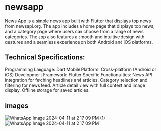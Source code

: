 # newsapp

News App is a simple news app built with Flutter that displays top news from newsapi.org. The app includes a home page that displays top news, and a category page where users can choose from a range of news categories. The app also features a smooth and intuitive design with gestures and a seamless experience on both Android and iOS platforms.

## Technical Specifications:


Programming Language: Dart
Mobile Platform: Cross-platform (Android or iOS)
Development Framework: Flutter
Specific Functionalities:
News API integration for fetching headlines and articles.
Category selection and filtering for news feed.
Article detail view with full content and image display.
Offline storage for saved articles.


## images
![WhatsApp Image 2024-04-11 at 2 17 09 PM (1)](https://github.com/ManikandanFT/flutter_newsapp/assets/165630570/28cb8402-587a-4999-ac64-1ba4bc888cbb) ![WhatsApp Image 2024-04-11 at 2 17 09 PM](https://github.com/ManikandanFT/flutter_newsapp/assets/165630570/e5aaff73-3136-45fc-8a2e-3f456da0f63b)
